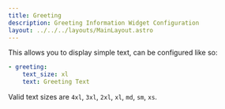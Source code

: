 ```yaml
---
title: Greeting
description: Greeting Information Widget Configuration
layout: ../../../layouts/MainLayout.astro
---
```


This allows you to display simple text, can be configured like so:

```yaml
- greeting:
    text_size: xl
    text: Greeting Text
```

Valid text sizes are `4xl`, `3xl`, `2xl`, `xl`, `md`, `sm`, `xs`.
